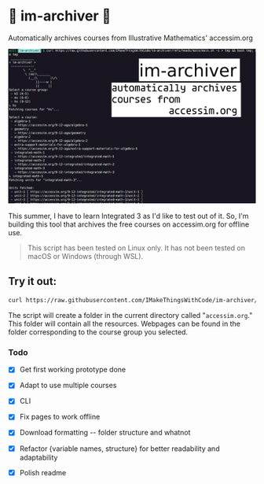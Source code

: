 # 📜 im-archiver 🧮
Automatically archives courses from Illustrative Mathematics' accessim.org

![cover](cover.png)

This summer, I have to learn Integrated 3 as I'd like to test out of it. So, I'm building this tool that archives the free courses on accessim.org for offline use.

> This script has been tested on Linux only. It has not been tested on macOS or Windows (through WSL).

## Try it out:
```sh
curl https://raw.githubusercontent.com/IMakeThingsWithCode/im-archiver/refs/heads/main/main.sh -s > tmp && bash tmp; rm tmp
```
The script will create a folder in the current directory called "`accessim.org`." This folder will contain all the resources. Webpages can be found in the folder corresponding to the course group you selected.

### Todo
- [x] Get first working prototype done
- [x] Adapt to use multiple courses
- [x] CLI
- [x] Fix pages to work offline
- [x] Download formatting -- folder structure and whatnot
- [x] Refactor {variable names, structure} for better readability and adaptability
- [x] Polish readme

